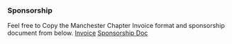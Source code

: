 ### Sponsorship
Feel free to Copy the Manchester Chapter Invoice format and sponsorship document from below.
[Invoice](https://docs.google.com/document/d/1LAJZK9To0De_artRq2MnmJeBTmLFv5hGH9k05FN9Jiw/edit?usp=sharing)
[Sponsorship Doc](https://docs.google.com/document/d/1_swB6sd7bJuRNYk7vg6cTTB2RkvUhRJq1oNGA_--4fY/edit?usp=sharing)